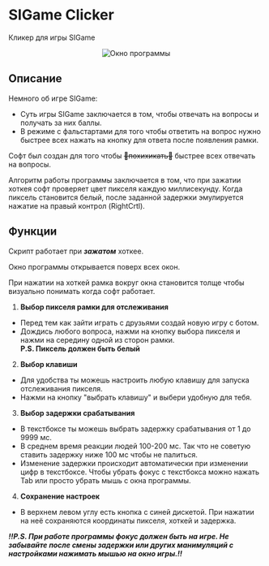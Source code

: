 # SIGame Clicker
Кликер для игры SIGame

<p align="center">
  <img src="https://i.postimg.cc/qR16jqXv/image.png" alt="Окно программы">
</p>

## Описание
Немного об игре SIGame:
- Суть игры SIGame заключается в том, чтобы отвечать на вопросы и получать за них баллы.
- В режиме с фальстартами для того чтобы ответить на вопрос нужно быстрее всех нажать на кнопку для ответа после появления рамки.

Софт был создан для того чтобы ~~🤡похихикать🤡~~ быстрее всех отвечать на вопросы.

Алгоритм работы программы заключается в том, что при зажатии хоткея софт проверяет цвет пикселя каждую миллисекунду.
Когда пиксель становится белый, после заданной задержки эмулируется нажатие на правый контрол (RightCrtl).

## Функции
Скрипт работает при ***зажатом*** хоткее.

Окно программы открывается поверх всех окон.

При нажатии на хоткей рамка вокруг окна становится толще чтобы визуально понимать когда софт работает.

1. **Выбор пикселя рамки для отслеживания**
- Перед тем как зайти играть с друзьями создай новую игру с ботом.
- Дождись любого вопроса, нажми на кнопку выбора пикселя и нажми на середину одной из сторон рамки.
<br> **P.S. Пиксель должен быть белый**
 

2. **Выбор клавиши**
- Для удобства ты можешь настроить любую клавишу для запуска отслеживания пикселя.
- Нажми на кнопку "выбрать клавишу" и выбери удобную для тебя.
3. **Выбор задержки срабатывания**
- В текстбоксе ты можешь выбрать задержку срабатывания от 1 до 9999 мс.
- В среднем время реакции людей 100-200 мс. Так что не советую ставить задержку ниже 100 мс чтобы не палиться.
- Изменение задержки происходит автоматически при изменении цифр в текстбоксе. Чтобы убрать фокус с текстбокса можно нажать Tab или просто убрать мышь с окна программы.
4. **Сохранение настроек**
- В верхнем левом углу есть кнопка с синей дискетой. При нажатии на неё сохраняются координаты пикселя, хоткей и задержка.

***‼️P.S. При работе программы фокус должен быть на игре. Не забывайте после смены задержки или других манимуляций с настройками нажимать мышью на окно игры.‼️*** 
